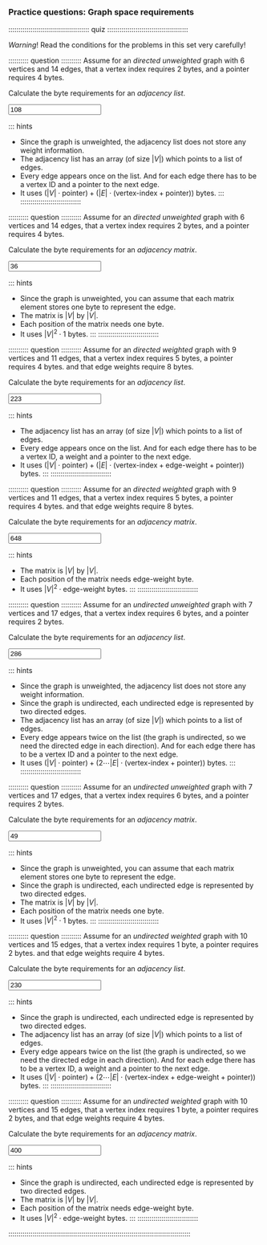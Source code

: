 
### Practice questions: Graph space requirements

:::::::::::::::::::::::::::::::::::::::: quiz ::::::::::::::::::::::::::::::::::::::::

*Warning*! Read the conditions for the problems in this set very carefully!

<!--
numV = randRange(6, 10)
numE = randRange(numV, (numV * (numV - 1))/2)
pointerB = §randRange(4,6)
vertB = §randRange(2,4)
edgeB = §randRange(2,4)
-->

:::::::::: question ::::::::::
Assume for an *directed unweighted* graph with <!--NumV--> 6 vertices and <!--numE--> 14 edges, 
that a vertex index requires <!--vertB--> 2 bytes, 
and a pointer requires <!--pointerB--> 4 bytes.

Calculate the byte requirements for an *adjacency list*.

<input type="number" value="108" min="0"/>
<!-- ANS = (numV * pointerB) + (numE * (vertB + pointerB)) -->

::: hints
- Since the graph is unweighted, the adjacency list does not store any weight information.
- The adjacency list has an array (of size $|V|$) which points to a list of edges.
- Every edge appears once on the list. And for each edge there has to be a vertex ID and a pointer to the next edge.
- It uses $(|V| \cdot \textrm{pointer}) + (|E| \cdot (\textrm{vertex-index} + \textrm{pointer}))$ bytes.
:::
::::::::::::::::::::::::::::::



:::::::::: question ::::::::::
Assume for an *directed unweighted* graph with <!--NumV--> 6 vertices and <!--numE--> 14 edges, 
that a vertex index requires <!--vertB--> 2 bytes, 
and a pointer requires <!--pointerB--> 4 bytes.

Calculate the byte requirements for an *adjacency matrix*.

<input type="number" value="36" min="0"/>
<!-- ANS = numV * numV * 1 -->

::: hints
- Since the graph is unweighted, you can assume that each matrix element stores one byte to represent the edge.
- The matrix is $|V|$ by $|V|$.
- Each position of the matrix needs one byte.
- It uses $|V|^2 \cdot 1$ bytes.
:::
::::::::::::::::::::::::::::::



:::::::::: question ::::::::::
Assume for an *directed weighted* graph with <!--NumV--> 9 vertices and <!--numE--> 11 edges, 
that a vertex index requires <!--vertB--> 5 bytes, 
a pointer requires <!--pointerB--> 4 bytes.
and that edge weights require <!--edgeB--> 8 bytes.

Calculate the byte requirements for an *adjacency list*.

<input type="number" value="223" min="0"/>
<!-- ANS = (numV * pointerB) + (numE * (vertB + edgeB + pointerB)) -->

::: hints
- The adjacency list has an array (of size $|V|$) which points to a list of edges.
- Every edge appears once on the list. And for each edge there has to be a vertex ID, a weight and a pointer to the next edge.
- It uses $(|V| \cdot \textrm{pointer}) + (|E| \cdot (\textrm{vertex-index} + \textrm{edge-weight} + \textrm{pointer}))$ bytes.
:::
::::::::::::::::::::::::::::::



:::::::::: question ::::::::::
Assume for an *directed weighted* graph with <!--NumV--> 9 vertices and <!--numE--> 11 edges, 
that a vertex index requires <!--vertB--> 5 bytes, 
a pointer requires <!--pointerB--> 4 bytes.
and that edge weights require <!--edgeB--> 8 bytes.

Calculate the byte requirements for an *adjacency matrix*.

<input type="number" value="648" min="0"/>
<!-- ANS = numV * numV * edgeB -->

::: hints
- The matrix is $|V|$ by $|V|$.
- Each position of the matrix needs $\textrm{edge-weight}$ byte.
- It uses $|V|^2 \cdot \textrm{edge-weight}$ bytes.
:::
::::::::::::::::::::::::::::::



:::::::::: question ::::::::::
Assume for an *undirected unweighted* graph with <!--NumV--> 7 vertices and <!--numE--> 17 edges, 
that a vertex index requires <!--vertB--> 6 bytes, 
and a pointer requires <!--pointerB--> 2 bytes.

Calculate the byte requirements for an *adjacency list*.


<input type="number" value="286" min="0"/>
<!-- ANS = (numV * pointerB) + (2 * numE * (vertB + pointerB)) -->

::: hints
- Since the graph is unweighted, the adjacency list does not store any weight information.
- Since the graph is undirected, each undirected edge is represented by two directed edges.
- The adjacency list has an array (of size $|V|$) which points to a list of edges.
- Every edge appears twice on the list (the graph is undirected, so we need the directed edge in each direction). 
And for each edge there  has to be a vertex ID and a pointer to the next edge.
- It uses $(|V| \cdot \textrm{pointer}) + (2 \cdots |E| \cdot (\textrm{vertex-index} + \textrm{pointer}))$ bytes.
:::
::::::::::::::::::::::::::::::



:::::::::: question ::::::::::
Assume for an *undirected unweighted* graph with <!--NumV--> 7 vertices and <!--numE--> 17 edges, 
that a vertex index requires <!--vertB--> 6 bytes, 
and a pointer requires <!--pointerB--> 2 bytes.

Calculate the byte requirements for an *adjacency matrix*.


<input type="number" value="49" min="0"/>
<!-- ANS = numV * numV * 1 -->

::: hints
- Since the graph is unweighted, you can assume that each matrix element stores one byte to represent the edge.
- Since the graph is undirected, each undirected edge is represented by two directed edges.
- The matrix is $|V|$ by $|V|$.
- Each position of the matrix needs one byte.
- It uses $|V|^2 \cdot 1$ bytes.
:::
::::::::::::::::::::::::::::::



:::::::::: question ::::::::::
Assume for an *undirected weighted* graph with <!--NumV--> 10 vertices and <!--numE--> 15 edges, 
that a vertex index requires <!--vertB--> 1 byte, 
a pointer requires <!--pointerB--> 2 bytes.
and that edge weights require <!--edgeB--> 4 bytes.

Calculate the byte requirements for an *adjacency list*.

<input type="number" value="230" min="0"/>
<!-- ANS = (numV * pointerB) + (2 * numE * (vertB + edgeB + pointerB)) -->

::: hints
- Since the graph is undirected, each undirected edge is represented by two directed edges.
- The adjacency list has an array (of size $|V|$) which points to a list of edges.
- Every edge appears twice on the list (the graph is undirected, so we need the directed edge in each direction). 
And for each edge there  has to be a vertex ID, a weight and a pointer to the next edge.
- It uses $(|V| \cdot \textrm{pointer}) + (2 \cdots |E| \cdot (\textrm{vertex-index} + \textrm{edge-weight} + \textrm{pointer}))$ bytes.
:::
::::::::::::::::::::::::::::::



:::::::::: question ::::::::::
Assume for an *undirected weighted* graph with <!--NumV--> 10 vertices and <!--numE--> 15 edges, 
that a vertex index requires <!--vertB--> 1 byte, 
a pointer requires <!--pointerB--> 2 bytes,
and that edge weights require <!--edgeB--> 4 bytes.

Calculate the byte requirements for an *adjacency matrix*.

<input type="number" value="400" min="0"/>
<!-- ANS = numV * numV * edgeB -->

::: hints
- Since the graph is undirected, each undirected edge is represented by two directed edges.
- The matrix is $|V|$ by $|V|$.
- Each position of the matrix needs $\textrm{edge-weight}$ byte.
- It uses $|V|^2 \cdot \textrm{edge-weight}$ bytes.
:::
::::::::::::::::::::::::::::::

::::::::::::::::::::::::::::::::::::::::::::::::::::::::::::::::::::::::::::::::::::::::::

